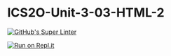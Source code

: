 # ICS2O-Unit-3-03-HTML-2

[![GitHub's Super Linter](https://github.com/Brayden-Blank/ICS2O-Unit-3-03-HTML-2/actions/workflows/main.yml/badge.svg)](https://github.com/Brayden-Blank/ICS2O-Unit-3-03-HTML-2/actions/workflows/main.yml)

[![Run on Repl.it](https://repl.it/badge/github/<Brayden-Blank>/<ICS2O-Unit-3-03-HTML-2>)](https://repl.it/github/<Brayden-Blank>/<ICS2O-Unit-3-03-HTML-2>)
